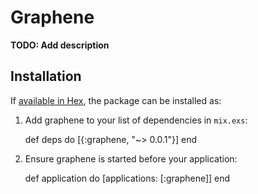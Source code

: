 # Graphene

**TODO: Add description**

## Installation

If [available in Hex](https://hex.pm/docs/publish), the package can be installed as:

  1. Add graphene to your list of dependencies in `mix.exs`:

        def deps do
          [{:graphene, "~> 0.0.1"}]
        end

  2. Ensure graphene is started before your application:

        def application do
          [applications: [:graphene]]
        end

